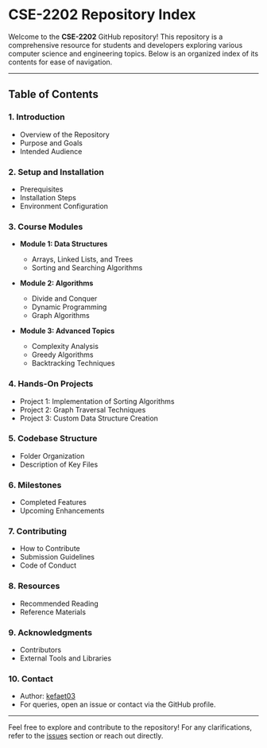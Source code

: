 # CSE-2202 Repository Index

Welcome to the **CSE-2202** GitHub repository! This repository is a comprehensive resource for students and developers exploring various computer science and engineering topics. Below is an organized index of its contents for ease of navigation.  

---

## Table of Contents

### 1. **Introduction**
   - Overview of the Repository
   - Purpose and Goals
   - Intended Audience

### 2. **Setup and Installation**
   - Prerequisites  
   - Installation Steps  
   - Environment Configuration  

### 3. **Course Modules**
   - **Module 1: Data Structures**
     - Arrays, Linked Lists, and Trees  
     - Sorting and Searching Algorithms  
   - **Module 2: Algorithms**
     - Divide and Conquer  
     - Dynamic Programming  
     - Graph Algorithms  

   - **Module 3: Advanced Topics**
     - Complexity Analysis  
     - Greedy Algorithms  
     - Backtracking Techniques  

### 4. **Hands-On Projects**
   - Project 1: Implementation of Sorting Algorithms  
   - Project 2: Graph Traversal Techniques  
   - Project 3: Custom Data Structure Creation  

### 5. **Codebase Structure**
   - Folder Organization  
   - Description of Key Files  

### 6. **Milestones**
   - Completed Features  
   - Upcoming Enhancements  

### 7. **Contributing**
   - How to Contribute  
   - Submission Guidelines  
   - Code of Conduct  

### 8. **Resources**
   - Recommended Reading  
   - Reference Materials  

### 9. **Acknowledgments**
   - Contributors  
   - External Tools and Libraries  

### 10. **Contact**
   - Author: [kefaet03](https://github.com/kefaet03)  
   - For queries, open an issue or contact via the GitHub profile.

---

Feel free to explore and contribute to the repository! For any clarifications, refer to the [issues](https://github.com/kefaet03/CSE-2202/issues) section or reach out directly.
